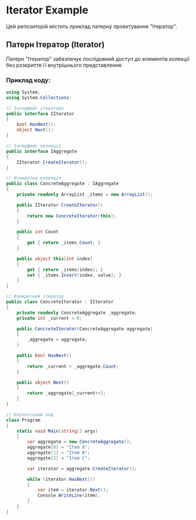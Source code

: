# Iterator Example

Цей репозиторій містить приклад патерну проектування "Ітератор".

## Патерн Ітератор (Iterator)

Патерн "Ітератор" забезпечує послідовний доступ до елементів колекції без розкриття її внутрішнього представлення.

### Приклад коду:

```csharp
using System;
using System.Collections;

// Інтерфейс ітератора
public interface IIterator
{
    bool HasNext();
    object Next();
}

// Інтерфейс колекції
public interface IAggregate
{
    IIterator CreateIterator();
}

// Конкретна колекція
public class ConcreteAggregate : IAggregate
{
    private readonly ArrayList _items = new ArrayList();

    public IIterator CreateIterator()
    {
        return new ConcreteIterator(this);
    }

    public int Count
    {
        get { return _items.Count; }
    }

    public object this[int index]
    {
        get { return _items[index]; }
        set { _items.Insert(index, value); }
    }
}

// Конкретний ітератор
public class ConcreteIterator : IIterator
{
    private readonly ConcreteAggregate _aggregate;
    private int _current = 0;

    public ConcreteIterator(ConcreteAggregate aggregate)
    {
        _aggregate = aggregate;
    }

    public bool HasNext()
    {
        return _current < _aggregate.Count;
    }

    public object Next()
    {
        return _aggregate[_current++];
    }
}

// Клієнтський код
class Program
{
    static void Main(string[] args)
    {
        var aggregate = new ConcreteAggregate();
        aggregate[0] = "Item A";
        aggregate[1] = "Item B";
        aggregate[2] = "Item C";

        var iterator = aggregate.CreateIterator();

        while (iterator.HasNext())
        {
            var item = iterator.Next();
            Console.WriteLine(item);
        }
    }
}
